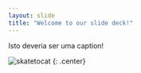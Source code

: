 ```yaml
---
layout: slide
title: "Welcome to our slide deck!"
---
```


Isto deveria ser uma caption!

![skatetocat](https://octodex.github.com/images/skatetocat.png)
{: .center}

